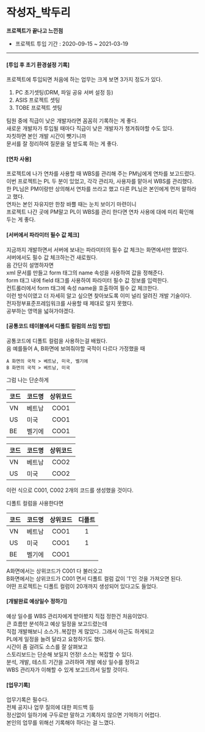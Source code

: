 # 작성자_박두리


**프로젝트가 끝나고 느낀점**  

* 프로젝트 투입 기간 : 2020-09-15 ~ 2021-03-19
----------------------------------------------

  
    
  

#### [투입 후 초기 환경설정 기록]
   프로젝트에 투입되면 처음에 하는 업무는 크게 보면 3가지 정도가 있다.
   1. PC 초기셋팅(DRM, 파일 공유 서버 설정 등)
   2. ASIS 프로젝트 셋팅
   3. TOBE 프로젝트 셋팅  

팀원 중에 직급이 낮은 개발자라면 꼼꼼히 기록하는 게 좋다.  
새로운 개발자가 투입될 때마다 직급이 낮은 개발자가 챙겨줘야할 수도 있다.  
자칫하면 본인 개발 시간이 뺏기니까  
문서를 잘 정리하여 질문을 덜 받도록 하는 게 좋다.



#### [연차 사용]
프로젝트에 나가 연차를 사용할 때 WBS를 관리해 주는 PM님에게 연차를 보고드렸다.  
이번 프로젝트는 PL 두 분이 있었고, 각각 관리자, 사용자를 맡아서 WBS를 관리했다.  
한 PL님은 PM이랑만 상의해서 연차를 쓰라고 했고 다른 PL님은 본인에게 먼저 말하라고 했다.  
연차는 본인 자유지만 한창 바쁠 때는 눈치 보이기 마련이니  
프로젝트 나간 곳에 PM말고 PL이 WBS를 관리 한다면 연차 사용에 대에 미리 확인해두는 게 좋다.  
  


#### [서버에서 파라미터 필수 값 체크]  
지금까지 개발하면서 서버에 보내는 파라미터의 필수 값 체크는 화면에서만 했었다.  
서버에서도 필수 값 체크하는건 새로웠다.  
음 간단히 설명하자면  
xml 문서를 만들고 form 태그의 name 속성을 사용하여 값을 정해준다.  
form 태그 내에 field 태그를 사용하여 파라미터 필수 값 정보를 입력한다.  
컨트롤러에서 form 태그에 속성 name을 호출하여 필수 값 체크한다.  
이런 방식이였고 더 자세히 알고 싶으면 찾아보도록 이미 널리 알려진 개발 기술이다.  
전자정부표준프레임워크를 사용할 때 제대로 알지 못했다.  
공부하는 영역을 넓혀가야겠다.  


#### [공통코드 테이블에서 디폴트 컬럼의 쓰임 방법]  
공통코드에 디폴트 컬럼을 사용하는걸 배웠다.  
음 예를들어 A, B화면에 보여줘야할 국적이 다르다 가정했을 때  
````
A 화면의 국적 > 베트남, 미국, 벨기에  
B 화면의 국적 > 베트남, 미국  
````
그럼 나는 단순하게  

코드 | 코드명 | 상위코드  
--- | :--- | :---:  
VN |  베트남 | COO1  
US |  미국 | COO1  
BE |  벨기에 | COO1  
  
코드 | 코드명 | 상위코드
--- | :--- | :---:
VN |  베트남 | COO2
US |  미국 | COO2


이런 식으로 C001, C002 2개의 코드를 생성했을 것이다.
  
디폴트 컬럼을 사용한다면  
  
코드 | 코드명 | 상위코드 | 디폴트  
--- | :--- | :---: | :---:  
VN |  베트남 | COO1 | 1  
US |  미국 | COO1 | 1  
BE |  벨기에 | COO1  
  
A화면에서는 상위코드가 C001 다 불러오고  
B화면에서는 상위코드가 C001 면서 디폴트 컬럼 값이 '1'인 것을 가져오면 된다.  
어떤 프로젝트는 디폴트 컬럼이 20개까지 생성되어 있다고도 들었다.    


#### [개발완료 예상일수 정하기]  
예상 일수를 WBS 관리자에게 받아봤지 직접 정한건 처음이었다.  
큰 흐름만 분석하고 예상 일정을 보고드렸는데  
직접 개발해보니 소스가..복잡한 게 많았다. 그래서 야근도 하게되고  
PL에게 일정을 늘려 달라고 요청하기도 했다.  
시간이 좀 걸려도 소스를 잘 살펴보고  
스토리보드는 단순해 보일지 언정! 소스는 복잡할 수 있다.  
분석, 개발, 테스트 기간을 고려하여 개발 예상 일수를 정하고  
WBS 관리자가 이해할 수 있게 보고드려서 일할 것이다.  
  
#### [업무기록]  
업무기록은 필수다.  
전체 공지나 업무 질의에 대한 피드백 등  
정신없이 일하기에 구두로만 말하고 기록하지 않으면 기억하기 어렵다.  
본인의 업무를 위해선 기록해야 하다는 걸 느꼈다.  
